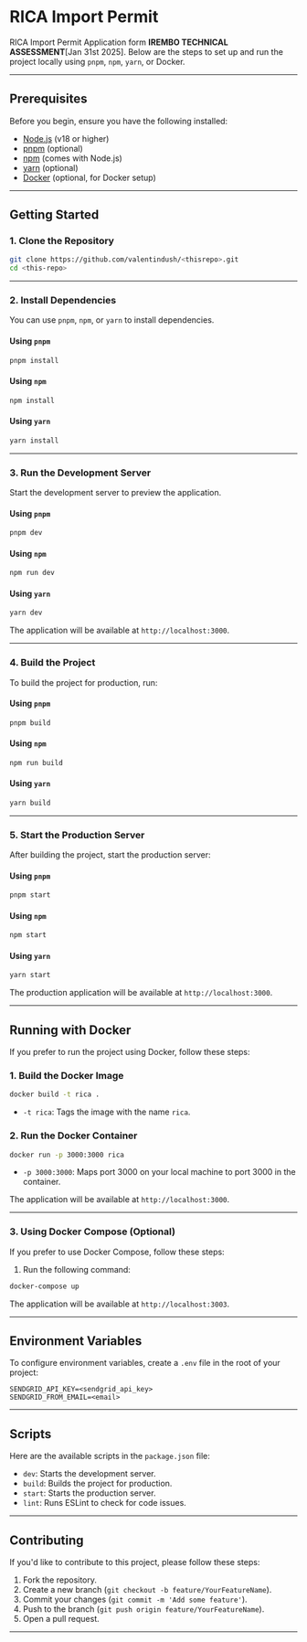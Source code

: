 # RICA Import Permit

RICA Import Permit Application form **IREMBO TECHNICAL ASSESSMENT**[Jan 31st 2025].
 Below are the steps to set up and run the project locally using `pnpm`, `npm`, `yarn`, or Docker.

---

## Prerequisites

Before you begin, ensure you have the following installed:

- [Node.js](https://nodejs.org/) (v18 or higher)
- [pnpm](https://pnpm.io/) (optional)
- [npm](https://www.npmjs.com/) (comes with Node.js)
- [yarn](https://yarnpkg.com/) (optional)
- [Docker](https://www.docker.com/) (optional, for Docker setup)

---

## Getting Started

### 1. Clone the Repository

```bash
git clone https://github.com/valentindush/<thisrepo>.git
cd <this-repo>
```

---

### 2. Install Dependencies

You can use `pnpm`, `npm`, or `yarn` to install dependencies.

#### Using `pnpm`

```bash
pnpm install
```

#### Using `npm`

```bash
npm install
```

#### Using `yarn`

```bash
yarn install
```

---

### 3. Run the Development Server

Start the development server to preview the application.

#### Using `pnpm`

```bash
pnpm dev
```

#### Using `npm`

```bash
npm run dev
```

#### Using `yarn`

```bash
yarn dev
```

The application will be available at `http://localhost:3000`.

---

### 4. Build the Project

To build the project for production, run:

#### Using `pnpm`

```bash
pnpm build
```

#### Using `npm`

```bash
npm run build
```

#### Using `yarn`

```bash
yarn build
```

---

### 5. Start the Production Server

After building the project, start the production server:

#### Using `pnpm`

```bash
pnpm start
```

#### Using `npm`

```bash
npm start
```

#### Using `yarn`

```bash
yarn start
```

The production application will be available at `http://localhost:3000`.

---

## Running with Docker

If you prefer to run the project using Docker, follow these steps:

### 1. Build the Docker Image

```bash
docker build -t rica .
```

- `-t rica`: Tags the image with the name `rica`.

### 2. Run the Docker Container

```bash
docker run -p 3000:3000 rica
```

- `-p 3000:3000`: Maps port 3000 on your local machine to port 3000 in the container.

The application will be available at `http://localhost:3000`.

---

### 3. Using Docker Compose (Optional)

If you prefer to use Docker Compose, follow these steps:

1. Run the following command:

```bash
docker-compose up
```

The application will be available at `http://localhost:3003`.

---

## Environment Variables

To configure environment variables, create a `.env` file in the root of your project:

```plaintext
SENDGRID_API_KEY=<sendgrid_api_key>
SENDGRID_FROM_EMAIL=<email>
```

---

## Scripts

Here are the available scripts in the `package.json` file:

- `dev`: Starts the development server.
- `build`: Builds the project for production.
- `start`: Starts the production server.
- `lint`: Runs ESLint to check for code issues.

---

## Contributing

If you'd like to contribute to this project, please follow these steps:

1. Fork the repository.
2. Create a new branch (`git checkout -b feature/YourFeatureName`).
3. Commit your changes (`git commit -m 'Add some feature'`).
4. Push to the branch (`git push origin feature/YourFeatureName`).
5. Open a pull request.

---
